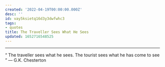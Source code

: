 ```yaml
---
created: '2022-04-19T00:00:00.000Z'
desc: ''
id: vay5ksietq16d3y3dwfwhc3
tags:
- quotes
title: The Traveller Sees What He Sees
updated: 1652716548525
---
```

   
***   
   
“ The traveller sees what he sees. The tourist sees what he has come to see ” — G.K. Chesterton